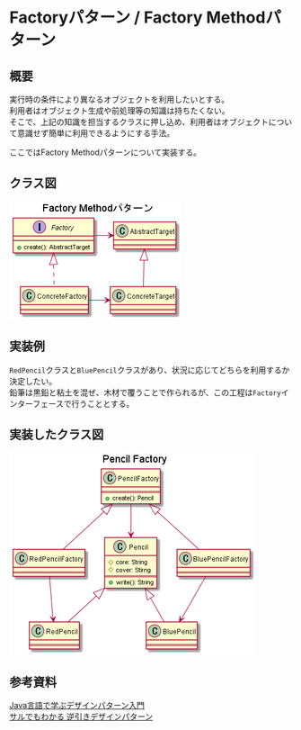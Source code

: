 # Factoryパターン / Factory Methodパターン

## 概要

実行時の条件により異なるオブジェクトを利用したいとする。  
利用者はオブジェクト生成や前処理等の知識は持ちたくない。  
そこで、上記の知識を担当するクラスに押し込め、利用者はオブジェクトについて意識せず簡単に利用できるようにする手法。  

ここではFactory Methodパターンについて実装する。

## クラス図

![Factory Methodパターンのクラス図](images/Factory_Methodパターン.png)

## 実装例

`RedPencil`クラスと`BluePencil`クラスがあり、状況に応じてどちらを利用するか決定したい。  
鉛筆は黒鉛と粘土を混ぜ、木材で覆うことで作られるが、この工程は`Factory`インターフェースで行うこととする。  

## 実装したクラス図

![実装したクラス図](images/Pencil_Factory.png)

## 参考資料

[Java言語で学ぶデザインパターン入門](https://www.amazon.co.jp/%E5%A2%97%E8%A3%9C%E6%94%B9%E8%A8%82%E7%89%88Java%E8%A8%80%E8%AA%9E%E3%81%A7%E5%AD%A6%E3%81%B6%E3%83%87%E3%82%B6%E3%82%A4%E3%83%B3%E3%83%91%E3%82%BF%E3%83%BC%E3%83%B3%E5%85%A5%E9%96%80-%E7%B5%90%E5%9F%8E-%E6%B5%A9/dp/4797327030/ref=sr_1_1?ie=UTF8&qid=1448935369&sr=8-1&keywords=java%E8%A8%80%E8%AA%9E%E3%81%A7%E5%AD%A6%E3%81%B6%E3%83%87%E3%82%B6%E3%82%A4%E3%83%B3%E3%83%91%E3%82%BF%E3%83%BC%E3%83%B3)  
[サルでもわかる 逆引きデザインパターン](http://www.nulab.co.jp/designPatterns/designPatterns2/designPatterns2-2.html)
